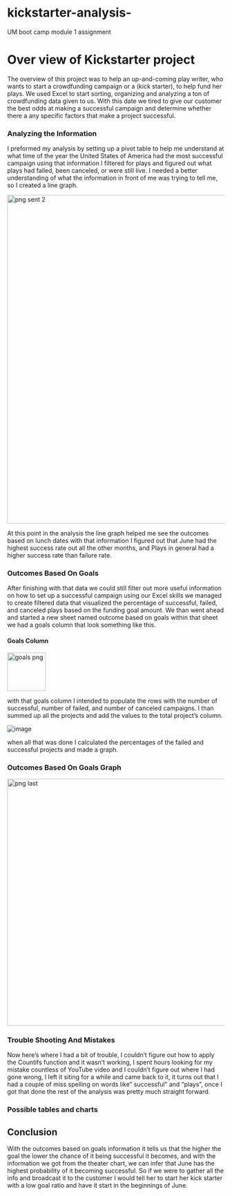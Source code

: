 # kickstarter-analysis-
UM boot camp module 1 assignment
# Over view of Kickstarter project
 
The overview of this project was to help an up-and-coming play writer, who wants to start a crowdfunding campaign or a (kick starter), to help fund her plays. We used Excel to start sorting, organizing and analyzing a ton of crowdfunding data given to us. With this date we tired to give our customer the best odds at making a successful campaign and determine whether there a any specific factors that make a project successful.

### Analyzing the Information
I preformed my analysis by setting up a pivot table to help me understand at what time of the year the United States of America had the most successful campaign using that information I filtered for plays and figured out what plays had failed, been canceled, or were still live. I needed a better understanding of what the information in front of me was trying to tell me, so I created a line graph.

<img width="761" alt="png sent 2" src="https://user-images.githubusercontent.com/94088109/142752353-bfd1cbf8-24db-4015-8301-56185162655b.png">

At this point in the analysis the line graph helped me see the outcomes based on lunch dates with that information I figured out that June had the highest success rate out all the other months, and Plays in general had a higher success rate than failure rate.
### Outcomes Based On Goals
After finishing with that data we could still filter out more useful information on how to set up a successful campaign using our Excel skills we managed to create filtered  data that visualized the percentage of successful, failed, and canceled plays based on the funding goal amount. We than went ahead and started a new sheet named outcome based on goals within that sheet we had a goals column that look something like this.
#### Goals Column

<img width="89" alt="goals png" src="https://user-images.githubusercontent.com/94088109/142753679-6bf5161e-ab22-403c-9893-2dd6aa874bd9.png">

with that goals column I intended to populate the rows with the number of successful, number of failed, and number of canceled campaigns. I than summed up all the projects and add the values to the total project’s column.

![image](https://user-images.githubusercontent.com/94088109/142754056-90ea6684-f824-4dc8-b3a7-39ac15262881.png)

when all that was done I calculated the percentages of the failed and successful projects and made a graph.

### Outcomes Based On Goals Graph

<img width="572" alt="png last" src="https://user-images.githubusercontent.com/94088109/142754336-c45edd3d-7161-442b-82e3-dd0d8cdc601e.png">

### Trouble Shooting And Mistakes

Now here’s where I had a bit of trouble, I couldn’t figure out how to apply the Countifs function and it wasn’t working, I spent hours looking for my mistake countless of YouTube video and I couldn’t figure out where I had gone wrong, I left it siting for a while and came back to it, it turns out that I had a couple of miss spelling on words like” successful” and “plays”, once I got that done the rest of the analysis was pretty much straight forward.

### Possible tables and charts



## Conclusion

With the outcomes based on goals information it tells us that the higher the goal the lower the chance of it being successful it becomes, and with the information we got from the theater chart, we can infer that June has the highest probability of it becoming successful. So if we were to gather all the info and broadcast it to the customer I would tell her to  start her kick starter with a low goal ratio and have it start in the beginnings of June.
